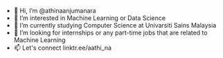 - 👋 Hi, I’m @athinaanjumanara
- 👀 I’m interested in Machine Learning or Data Science 
- 🌱 I’m currently studying Computer Science at Univarsiti Sains Malaysia
- 💞️ I’m looking for internships or any part-time jobs that are related to Machine Learning
- 📫 Let's connect linktr.ee/aathi_na

<!---
athinaanjumanara/athinaanjumanara is a ✨ special ✨ repository because its `README.md` (this file) appears on your GitHub profile.
You can click the Preview link to take a look at your changes.
--->
